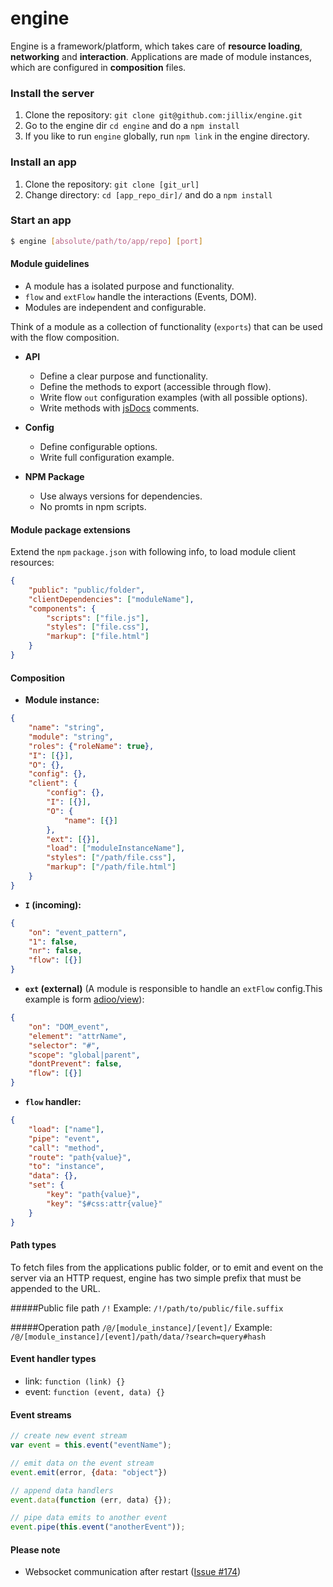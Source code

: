 engine
======

Engine is a framework/platform, which takes care of **resource loading**, **networking** and **interaction**.
Applications are made of module instances, which are configured in **composition** files.

### Install the server
1. Clone the repository: `git clone git@github.com:jillix/engine.git`
2. Go to the engine dir `cd engine` and do a `npm install`
3. If you like to run `engine` globally, run `npm link` in the engine directory.

### Install an app
1. Clone the repository: `git clone [git_url]`
2. Change directory: `cd [app_repo_dir]/` and do a `npm install`

### Start an app

```sh
$ engine [absolute/path/to/app/repo] [port]
```
#### Module guidelines
* A module has a isolated purpose and functionality.
* `flow` and `extFlow` handle the interactions (Events, DOM).
* Modules are independent and configurable.

Think of a module as a collection of functionality (`exports`) that can be used with the flow composition.

- **API**
    * Define a clear purpose and functionality.
    * Define the methods to export (accessible through flow).
    * Write flow `out` configuration examples (with all possible options).
    * Write methods with [jsDocs](https://github.com/jsdoc3/jsdoc) comments.

- **Config**
    * Define configurable options.
    * Write full configuration example.

- **NPM Package**
    * Use always versions for dependencies.
    * No promts in npm scripts.

#### Module package extensions
Extend the `npm` `package.json` with following info, to load module client resources:

```json
{
    "public": "public/folder",
    "clientDependencies": ["moduleName"],
    "components": {
        "scripts": ["file.js"],
        "styles": ["file.css"],
        "markup": ["file.html"]
    }
}
```

#### Composition

 - **Module instance:**

  ```json
  {
      "name": "string",
      "module": "string",
      "roles": {"roleName": true},
      "I": [{}],
      "O": {},
      "config": {},
      "client": {
          "config": {},
          "I": [{}],
          "O": {
              "name": [{}]
          },
          "ext": [{}],
          "load": ["moduleInstanceName"],
          "styles": ["/path/file.css"],
          "markup": ["/path/file.html"]
      }
  }
  ```

 - **`I` (incoming):**

  ```json
  {
      "on": "event_pattern",
      "1": false,
      "nr": false,
      "flow": [{}]
  }
  ```

 - **`ext` (external)** (A module is responsible to handle an `extFlow` config.This example is form [adioo/view](https://github.com/adioo/view)):

  ```json
  {
      "on": "DOM_event",
      "element": "attrName",
      "selector": "#",
      "scope": "global|parent",
      "dontPrevent": false,
      "flow": [{}]
  }
  ```

 - **`flow` handler:**

  ```json
  {
      "load": ["name"],
      "pipe": "event",
      "call": "method",
      "route": "path{value}",
      "to": "instance",
      "data": {},
      "set": {
          "key": "path{value}",
          "key": "$#css:attr{value}"
      }
  }
  ```

#### Path types
To fetch files from the applications public folder, or to emit and event on the server via an HTTP request, engine has two simple prefix that must be appended to the URL.

#####Public file path `/!`
Example: `/!/path/to/public/file.suffix`

#####Operation path `/@/[module_instance]/[event]/`
Example: `/@/[module_instance]/[event]/path/data/?search=query#hash`

#### Event handler types
 - link: `function (link) {}`
 - event: `function (event, data) {}`

#### Event streams
```js
// create new event stream
var event = this.event("eventName");

// emit data on the event stream
event.emit(error, {data: "object"})

// append data handlers
event.data(function (err, data) {});

// pipe data emits to another event
event.pipe(this.event("anotherEvent"));
```

#### Please note
* Websocket communication after restart ([Issue #174](https://github.com/jillix/engine/issues/174))

